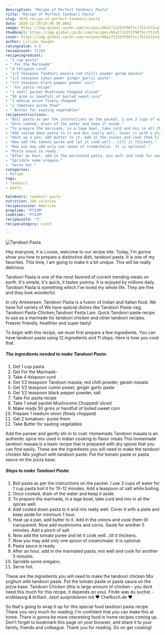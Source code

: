 ```yaml
---
description: "Recipe of Perfect Tandoori Pasta"
title: "Recipe of Perfect Tandoori Pasta"
slug: 1676-recipe-of-perfect-tandoori-pasta
date: 2020-12-25T18:46:50.868Z
image: https://img-global.cpcdn.com/recipes/66a1712253f9875c/751x532cq70/tandoori-pasta-recipe-main-photo.jpg
thumbnail: https://img-global.cpcdn.com/recipes/66a1712253f9875c/751x532cq70/tandoori-pasta-recipe-main-photo.jpg
cover: https://img-global.cpcdn.com/recipes/66a1712253f9875c/751x532cq70/tandoori-pasta-recipe-main-photo.jpg
author: Lillian Vaughn
ratingvalue: 4.9
reviewcount: 31289
recipeingredient:
- "1 cup pasta"
- " For the Marinade"
- "4 tblspoon curd"
- "1/2 teaspoon Tandoori masala red chilli powder garam masala"
- "1/2 teaspoon cumin power ginger garlic paste"
- "1/2 teaspoon black pepper powder salt"
- " For pasta recipe"
- "1 small packet Mushrooms Chopped sliced"
- "50 grms or handfull of boiled sweet corn"
- "1 medium onion finely chopped"
- "2 tomatoes puree them"
- " Butter for sauting vegetables"
recipeinstructions:
- "Boil pasta as per the instructions on the packet. I use 3 cups of water for 1 cup pasta boil it for 10-12 minutes. Add a teaspoon of salt while boiling."
- "Once cooked, drain of the water and keep it aside."
- "To prepare the marinade, in a lage bowl, take curd and mix in all the spices well."
- "Add cooled down pasta to it and mix really well. Cover it with a plate and keep aside for minimum 1 hour."
- "Heat up a pan, add butter to it. Add in the onions and cook them till transparent. Now add mushrooms and corns. Saute for another 5 minutes. Add a pinch of salt."
- "Now add the tomato puree and let it cook well...till it thickens."
- "Now you may add only one spoon of cream/malai. It is optional."
- "Pasta sauce is ready."
- "After an hour, add in the marinated pasta, mix well and cook for another 5 minutes."
- "Sprinkle some oregano."
- "Serve hot."
categories:
- Recipe
tags:
- tandoori
- pasta

katakunci: tandoori pasta 
nutrition: 240 calories
recipecuisine: American
preptime: "PT33M"
cooktime: "PT41M"
recipeyield: "3"
recipecategory: Lunch

---
```



![Tandoori Pasta](https://img-global.cpcdn.com/recipes/66a1712253f9875c/751x532cq70/tandoori-pasta-recipe-main-photo.jpg)

Hey everyone, it is Louise, welcome to our recipe site. Today, I'm gonna show you how to prepare a distinctive dish, tandoori pasta. It is one of my favorites. This time, I am going to make it a bit unique. This will be really delicious.

Tandoori Pasta is one of the most favored of current trending meals on earth. It's simple, it's quick, it tastes yummy. It is enjoyed by millions daily. Tandoori Pasta is something which I've loved my whole life. They are fine and they look wonderful.

In city Antwerpen, Tandoori Pasta is a fusion of Indian and Italian food. We have full variety of We have special dishes like Tandoori Pasta-veg, Tandoori Pasta-Chicken,Tandoori Pasta Lam. Quick Tandoori paste recipe to use as a marinade for tandoori chicken and other tandoori recipes. Freezer friendly, healthier and super tasty!


To begin with this recipe, we must first prepare a few ingredients. You can have tandoori pasta using 12 ingredients and 11 steps. Here is how you cook that.

<!--inarticleads1-->

##### The ingredients needed to make Tandoori Pasta:

1. Get 1 cup pasta
1. Get  For the Marinade-
1. Take 4 tblspoon curd
1. Get 1/2 teaspoon Tandoori masala, red chilli powder, garam masala
1. Get 1/2 teaspoon cumin power, ginger garlic paste
1. Get 1/2 teaspoon black pepper powder, salt
1. Take  For pasta recipe
1. Take 1 small packet Mushrooms Chopped/ sliced
1. Make ready 50 grms or handfull of boiled sweet corn
1. Prepare 1 medium onion (finely chopped)
1. Get 2 tomatoes- puree them
1. Take  Butter for sauting vegetables


Add the paneer and gently stir in to coat. Homemade Tandoori masala is an authentic spice mix used in Indian cooking to flavor meals This homemade tandoori masala is a basic recipe that is prepared with dry spices that you can find easily. These are the ingredients you will need to make the tandoori chicken Mix yoghurt with tandoori paste. Put the tomato paste or pasta sauce on the pizza base. 

<!--inarticleads2-->

##### Steps to make Tandoori Pasta:

1. Boil pasta as per the instructions on the packet. I use 3 cups of water for 1 cup pasta boil it for 10-12 minutes. Add a teaspoon of salt while boiling.
1. Once cooked, drain of the water and keep it aside.
1. To prepare the marinade, in a lage bowl, take curd and mix in all the spices well.
1. Add cooled down pasta to it and mix really well. Cover it with a plate and keep aside for minimum 1 hour.
1. Heat up a pan, add butter to it. Add in the onions and cook them till transparent. Now add mushrooms and corns. Saute for another 5 minutes. Add a pinch of salt.
1. Now add the tomato puree and let it cook well...till it thickens.
1. Now you may add only one spoon of cream/malai. It is optional.
1. Pasta sauce is ready.
1. After an hour, add in the marinated pasta, mix well and cook for another 5 minutes.
1. Sprinkle some oregano.
1. Serve hot.


These are the ingredients you will need to make the tandoori chicken Mix yoghurt with tandoori paste. Put the tomato paste or pasta sauce on the pizza base. Tandoori Chicken (this is large amount of chicken - you dont need this much for this recipe, it depends on you). Finde was du suchst - erstklassig &amp; brillant. Jetzt ausprobieren mit ♥ Chefkoch.de ♥. 

So that's going to wrap it up for this special food tandoori pasta recipe. Thank you very much for reading. I'm confident that you can make this at home. There is gonna be more interesting food in home recipes coming up. Don't forget to bookmark this page on your browser, and share it to your family, friends and colleague. Thank you for reading. Go on get cooking!
